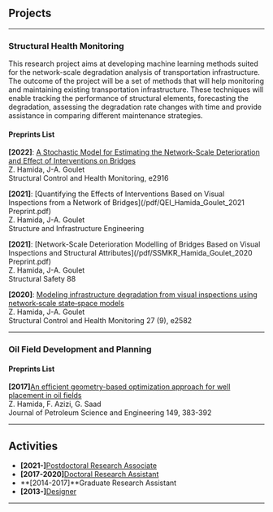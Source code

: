 ## Projects

---

### Structural Health Monitoring

This research project aims at developing machine learning methods suited for the network-scale degradation analysis of transportation infrastructure. The outcome of the project will be a set of methods that will help monitoring and maintaining existing transportation infrastructure. These techniques will enable tracking the performance of structural elements, forecasting the degradation, assessing the degradation rate changes with time and provide assistance in comparing different maintenance strategies.

#### Preprints List

**\[2022\]**: [A Stochastic Model for Estimating the Network-Scale Deterioration and Effect of Interventions on Bridges](/pdf/Hamida_Goulet_NSA_2022.pdf)\
Z. Hamida, J-A. Goulet\
Structural Control and Health Monitoring, e2916

**\[2021\]**: [Quantifying the Effects of Interventions Based on Visual Inspections from a Network of Bridges](/pdf/QEI_Hamida_Goulet_2021 Preprint.pdf)\
Z. Hamida, J-A. Goulet\
Structure and Infrastructure Engineering

**\[2021\]**: [Network-Scale Deterioration Modelling of Bridges Based on Visual Inspections and Structural Attributes](/pdf/SSMKR_Hamida_Goulet_2020 Preprint.pdf)\
Z. Hamida, J-A. Goulet\
Structural Safety 88

**\[2020\]**: [Modeling infrastructure degradation from visual inspections using network‐scale state‐space models](/pdf/Hamida_Goulet_VI_SSM_2020.pdf)\
Z. Hamida, J-A. Goulet\
Structural Control and Health Monitoring 27 (9), e2582

---

### Oil Field Development and Planning

#### Preprints List

**\[2017\]**[An efficient geometry-based optimization approach for well placement in oil fields](/pdf/WPO_Hamida_et_al_2017.pdf)\
Z. Hamida, F. Azizi, G. Saad\
Journal of Petroleum Science and Engineering 149, 383-392

---

## Activities

- **\[2021-\]**[Postdoctoral Research Associate](http://profs.polymtl.ca/jagoulet/Site/Goulet_web_page_ZHAMIDA.html)
- **\[2017-2020\]**[Doctoral Research Assistant](http://profs.polymtl.ca/jagoulet/Site/Goulet_web_page_ZHAMIDA.html)
- **\[2014-2017\]**Graduate Research Assistant
- **\[2013-\]**[Designer](https://www.behance.net/zachamida)

---
